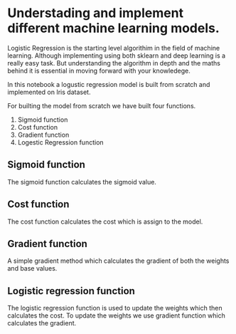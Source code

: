 # Understading and implement different machine learning models. 

Logistic Regression is the starting level algorithim in the field of machine learning. Although implementing using both sklearn and deep learning is a really easy task. But understanding the algorithm in depth and the maths behind it is essential in moving forward with your knowledege.

In this notebook a logustic regression model is built from scratch and implemented on Iris dataset. 

For builting the model from scratch we have built four functions. 

1. Sigmoid function
2. Cost function
3. Gradient function
4. Logestic Regression function

## Sigmoid function
The sigmoid function calculates the sigmoid value. 

## Cost function
The cost function calculates the cost which is assign to the model. 

## Gradient function
A simple gradient method which calculates the gradient of both the weights and base values. 

## Logistic regression function
The logistic regression function is used to update the weights which then calculates the cost. To update the weights we use gradient function which calculates the gradient. 
